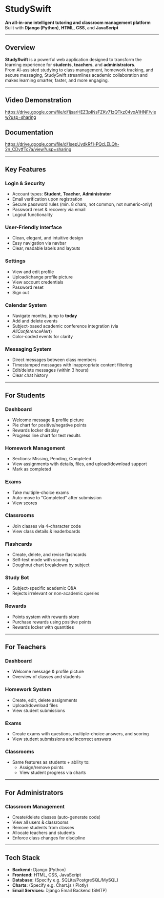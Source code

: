 # StudySwift 
**An all-in-one intelligent tutoring and classroom management platform**  
Built with **Django (Python)**, **HTML**, **CSS**, and **JavaScript**

---

## Overview
**StudySwift** is a powerful web application designed to transform the learning experience for **students**, **teachers**, and **administrators**.  
From AI-assisted studying to class management, homework tracking, and secure messaging, StudySwift streamlines academic collaboration and makes learning smarter, faster, and more engaging.

---

## Video Demonstration

https://drive.google.com/file/d/1jsarHEZ3pINsFZKv71zQTkz04vxA1HNF/view?usp=sharing

## Documentation

https://drive.google.com/file/d/1sepUydkRf1-PQcLELQh-2n_CDvtfTc7a/view?usp=sharing

---

## Key Features

### Login & Security
- Account types: **Student**, **Teacher**, **Administrator**
- Email verification upon registration
- Secure password rules (min. 8 chars, not common, not numeric-only)
- Password reset & recovery via email
- Logout functionality

### User-Friendly Interface
- Clean, elegant, and intuitive design
- Easy navigation via navbar
- Clear, readable labels and layouts

### Settings
- View and edit profile
- Upload/change profile picture
- View account credentials
- Password reset
- Sign out

### Calendar System
- Navigate months, jump to **today**
- Add and delete events
- Subject-based academic conference integration (via *AllConferenceAlert*)
- Color-coded events for clarity

### Messaging System
- Direct messages between class members
- Timestamped messages with inappropriate content filtering
- Edit/delete messages (within 3 hours)
- Clear chat history

---

## For Students

### Dashboard
- Welcome message & profile picture
- Pie chart for positive/negative points
- Rewards locker display
- Progress line chart for test results

### Homework Management
- Sections: Missing, Pending, Completed
- View assignments with details, files, and upload/download support
- Mark as completed

### Exams
- Take multiple-choice exams
- Auto-move to "Completed" after submission
- View scores

### Classrooms
- Join classes via 4-character code
- View class details & leaderboards

### Flashcards
- Create, delete, and revise flashcards
- Self-test mode with scoring
- Doughnut chart breakdown by subject

### Study Bot
- Subject-specific academic Q&A
- Rejects irrelevant or non-academic queries

### Rewards
- Points system with rewards store
- Purchase rewards using positive points
- Rewards locker with quantities

---

## For Teachers

### Dashboard
- Welcome message & profile picture
- Overview of classes and students

### Homework System
- Create, edit, delete assignments
- Upload/download files
- View student submissions

### Exams
- Create exams with questions, multiple-choice answers, and scoring
- View student submissions and incorrect answers

### Classrooms
- Same features as students + ability to:
  - Assign/remove points
  - View student progress via charts

---

## For Administrators

### Classroom Management
- Create/delete classes (auto-generate code)
- View all users & classrooms
- Remove students from classes
- Allocate teachers and students
- Enforce class changes for discipline

---

## Tech Stack
- **Backend:** Django (Python)
- **Frontend:** HTML, CSS, JavaScript
- **Database:** (Specify e.g. SQLite/PostgreSQL/MySQL)
- **Charts:** (Specify e.g. Chart.js / Plotly)
- **Email Services:** Django Email Backend (SMTP)


